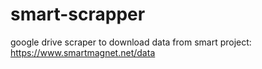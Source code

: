 # smart-scrapper
google drive scraper to download data from smart project:
https://www.smartmagnet.net/data
